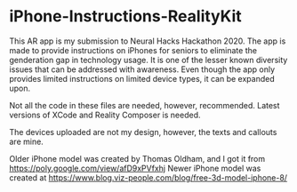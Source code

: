 # iPhone-Instructions-RealityKit
This AR app is my submission to Neural Hacks Hackathon 2020. The app is made to provide instructions on iPhones for seniors to eliminate the genderation gap in technology usage. It is one of the lesser known diversity issues that can be addressed with awareness. Even though the app only provides limited instructions on limited device types, it can be expanded upon.

Not all the code in these files are needed, however, recommended. Latest versions of XCode and Reality Composer is needed. 

The devices uploaded are not my design, however, the texts and callouts are mine. 

Older iPhone model was created by Thomas Oldham, and I got it from https://poly.google.com/view/afD9xPVfxhj
Newer iPhone model was created at https://www.blog.viz-people.com/blog/free-3d-model-iphone-8/
